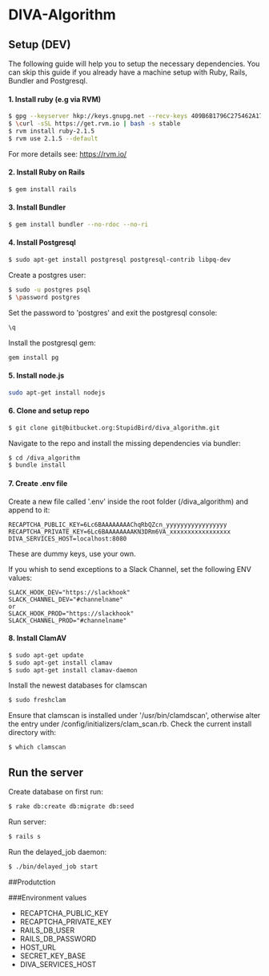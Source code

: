 # DIVA-Algorithm

## Setup (DEV)

The following guide will help you to setup the necessary dependencies. You can skip this guide if you already have a machine setup with Ruby, Rails, Bundler and Postgresql.

#### 1. Install ruby (e.g via RVM)

```sh
$ gpg --keyserver hkp://keys.gnupg.net --recv-keys 409B6B1796C275462A1703113804BB82D39DC0E3
$ \curl -sSL https://get.rvm.io | bash -s stable
$ rvm install ruby-2.1.5
$ rvm use 2.1.5 --default
```
For more details see: https://rvm.io/

#### 2. Install Ruby on Rails
```sh
$ gem install rails
```

#### 3. Install Bundler
```sh
$ gem install bundler --no-rdoc --no-ri
```

#### 4. Install Postgresql
```sh
$ sudo apt-get install postgresql postgresql-contrib libpq-dev
```
Create a postgres user:
```sh
$ sudo -u postgres psql
$ \password postgres
```
Set the password to 'postgres' and exit the postgresql console:
```sh
\q
```
Install the postgresql gem:
```sh
gem install pg
```

#### 5. Install node.js
```sh
sudo apt-get install nodejs
```

#### 6. Clone and setup repo
```sh
$ git clone git@bitbucket.org:StupidBird/diva_algorithm.git
```
Navigate to the repo and install the missing dependencies via bundler:
```sh
$ cd /diva_algorithm
$ bundle install
```

#### 7. Create .env file
Create a new file called '.env' inside the root folder (/diva_algorithm) and append to it:
```
RECAPTCHA_PUBLIC_KEY=6Lc6BAAAAAAAAChqRbQZcn_yyyyyyyyyyyyyyyyy
RECAPTCHA_PRIVATE_KEY=6Lc6BAAAAAAAAKN3DRm6VA_xxxxxxxxxxxxxxxxx
DIVA_SERVICES_HOST=localhost:8080
```
These are dummy keys, use your own.

If you whish to send exceptions to a Slack Channel, set the following ENV values:

```
SLACK_HOOK_DEV="https://slackhook"
SLACK_CHANNEL_DEV="#channelname"
or
SLACK_HOOK_PROD="https://slackhook"
SLACK_CHANNEL_PROD="#channelname"
```

#### 8. Install ClamAV
```sh
$ sudo apt-get update
$ sudo apt-get install clamav
$ sudo apt-get install clamav-daemon
```

Install the newest databases for clamscan
```sh
$ sudo freshclam
```

Ensure that clamscan is installed under '/usr/bin/clamdscan', otherwise alter the entry under /config/initializers/clam_scan.rb. Check the current install directory with:
```sh
$ which clamscan
```

## Run the server

Create database on first run:
```sh
$ rake db:create db:migrate db:seed
```

Run server:
```sh
$ rails s
```

Run the delayed_job daemon:
```sh
$ ./bin/delayed_job start
```


##Produtction

###Environment values

* RECAPTCHA_PUBLIC_KEY
* RECAPTCHA_PRIVATE_KEY
* RAILS_DB_USER
* RAILS_DB_PASSWORD
* HOST_URL
* SECRET_KEY_BASE
* DIVA_SERVICES_HOST
